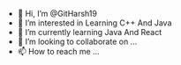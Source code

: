 - 👋 Hi, I’m @GitHarsh19
- 👀 I’m interested in Learning C++ And Java
- 🌱 I’m currently learning Java And React
- 💞️ I’m looking to collaborate on ...
- 📫 How to reach me ...

<!---
GitHarsh19/GitHarsh19 is a ✨ special ✨ repository because its `README.md` (this file) appears on your GitHub profile.
You can click the Preview link to take a look at your changes.
--->
